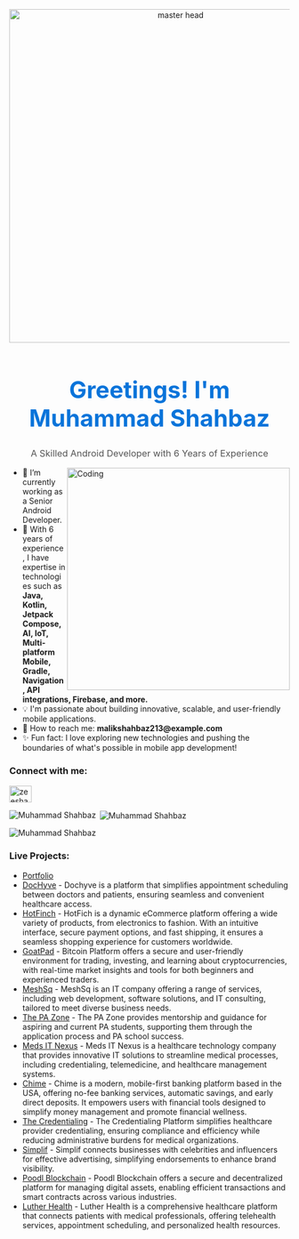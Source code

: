 <!-- Professional Header with Centered Image and Title --> 
<div align="center"> <img src="https://media.giphy.com/media/qgQUggAC3Pfv687qPC/giphy.gif" alt="master head" width="600"> </div> 
<h1 align="center" style="font-size: 3em; font-weight: bold; color: #0A74DA;"> Greetings! I'm Muhammad Shahbaz </h1> <h3 align="center" style="font-weight: normal; color: #555;"> A Skilled Android Developer with 6 Years of Experience </h3> 
<!-- Animated GIF of coding on the right side --> 
<img align="right" alt="Coding" width="400" src="https://miro.medium.com/v2/resize:fit:828/format:webp/1*zVnWJtyGOX_kUIDm6ccCfQ.gif"> 
<!-- Introduction section -->
<ul> <li>🏢 I’m currently working as a Senior Android Developer.</li>
  <li>🚀 With 6 years of experience, I have expertise in technologies such as <strong>Java, Kotlin, Jetpack Compose, AI, IoT, Multi-platform Mobile, Gradle, Navigation, API integrations, Firebase, 
  and more.</strong></li>
  <li>💡 I'm passionate about building innovative, scalable, and user-friendly mobile applications.</li>
  <li>📧 How to reach me: <strong>malikshahbaz213@example.com</strong></li> 
  <li>✨ Fun fact: I love exploring new technologies and pushing the boundaries of what's possible in mobile app development!</li> 
</ul>


<!-- Connect with me section -->
<h3 align="left">Connect with me:</h3>
<p align="left">
  <a href="https://www.linkedin.com/in/thezeeshantahir/" target="_blank">
    <img align="center" src="https://raw.githubusercontent.com/rahuldkjain/github-profile-readme-generator/master/src/images/icons/Social/linked-in-alt.svg" alt="zeeshan-tahir" height="30" width="40" />
  </a>
</p>


<!-- GitHub stats -->
<p><img align="left" src="https://github-readme-stats.vercel.app/api/top-langs?username=Muhammad-Shahbaz&show_icons=true&locale=en&layout=compact" alt="Muhammad Shahbaz" /></p>
<p>&nbsp;<img align="center" src="https://github-readme-stats.vercel.app/api?username=Muhammad-Shahbaz&show_icons=true&locale=en" alt="Muhammad Shahbaz" /></p>
<p><img align="center" src="https://github-readme-streak-stats.herokuapp.com/?user=Muhammad-Shahbaz&" alt="Muhammad Shahbaz" /></p>

<!-- Live Projects section -->
<h3 align="left">Live Projects:</h3>
<ul>
  <li><a href="https://zeeshan-developer-portfolio.vercel.app/">Portfolio</a></li>
  <li><a href="http://dochyve.com/">DocHyve</a> - Dochyve is a platform that simplifies appointment scheduling between doctors and patients, ensuring seamless and convenient healthcare access.</li>
  <li><a href="https://hotfinch.com/">HotFinch</a> - HotFich is a dynamic eCommerce platform offering a wide variety of products, from electronics to fashion. With an intuitive interface, secure payment options, and fast shipping, it ensures a seamless shopping experience for customers worldwide.</li>
  <li><a href="https://goatpad.app/">GoatPad</a> - Bitcoin Platform offers a secure and user-friendly environment for trading, investing, and learning about cryptocurrencies, with real-time market insights and tools for both beginners and experienced traders.</li>
  <li><a href="https://meshsq.com/">MeshSq</a> - MeshSq is an IT company offering a range of services, including web development, software solutions, and IT consulting, tailored to meet diverse business needs.</li>
  <li><a href="https://thepazone.com/">The PA Zone</a> - The PA Zone provides mentorship and guidance for aspiring and current PA students, supporting them through the application process and PA school success.</li>
  <li><a href="http://medsitnexus.com/">Meds IT Nexus</a> - Meds IT Nexus is a healthcare technology company that provides innovative IT solutions to streamline medical processes, including credentialing, telemedicine, and healthcare management systems.</li>
  <li><a href="https://www.chime.com/">Chime</a> - Chime is a modern, mobile-first banking platform based in the USA, offering no-fee banking services, automatic savings, and early direct deposits. It empowers users with financial tools designed to simplify money management and promote financial wellness.</li>
  <li><a href="https://www.thecredentialing.com/">The Credentialing</a> - The Credentialing Platform simplifies healthcare provider credentialing, ensuring compliance and efficiency while reducing administrative burdens for medical organizations.</li>
  <li><a href="https://simplif.com/">Simplif</a> - Simplif connects businesses with celebrities and influencers for effective advertising, simplifying endorsements to enhance brand visibility.</li>
  <li><a href="https://poodl.org/">Poodl Blockchain</a> - Poodl Blockchain offers a secure and decentralized platform for managing digital assets, enabling efficient transactions and smart contracts across various industries.</li>
  <li><a href="https://luther.health/">Luther Health</a> - Luther Health is a comprehensive healthcare platform that connects patients with medical professionals, offering telehealth services, appointment scheduling, and personalized health resources.</li>
</ul>
